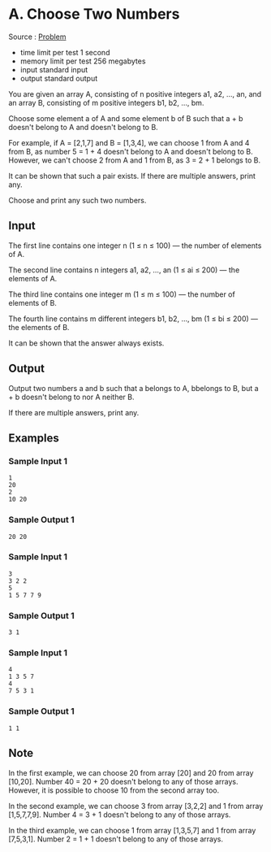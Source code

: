 # A. Choose Two Numbers

Source : [Problem](https://codeforces.com/problemset/problem/1206/A)

- time limit per test 1 second
- memory limit per test 256 megabytes
- input standard input
- output standard output

You are given an array A, consisting of n positive integers a1, a2, …, an, and an array B, consisting of m positive integers b1, b2, …, bm.

Choose some element a of A and some element b of B such that a + b doesn't belong to A and doesn't belong to B.

For example, if A = [2,1,7] and B = [1,3,4], we can choose 1 from A and 4 from B, as number 5 = 1 + 4
doesn't belong to A and doesn't belong to B. However, we can't choose 2 from A and 1 from B, as 3 = 2 + 1
belongs to B.

It can be shown that such a pair exists. If there are multiple answers, print any.

Choose and print any such two numbers.

## Input

The first line contains one integer n (1 ≤ n ≤ 100) — the number of elements of A.

The second line contains n integers a1, a2, …, an (1 ≤ ai ≤ 200) — the elements of A.

The third line contains one integer m (1 ≤ m ≤ 100) — the number of elements of B.

The fourth line contains m different integers b1, b2, …, bm (1 ≤ bi ≤ 200) — the elements of B.

It can be shown that the answer always exists.

## Output

Output two numbers a and b such that a belongs to A, bbelongs to B, but a + b doesn't belong to nor A neither B.

If there are multiple answers, print any.

## Examples

### Sample Input 1

    1
    20
    2
    10 20

### Sample Output 1

    20 20

### Sample Input 1

    3
    3 2 2
    5
    1 5 7 7 9

### Sample Output 1

    3 1

### Sample Input 1

    4
    1 3 5 7
    4
    7 5 3 1

### Sample Output 1

    1 1

## Note

In the first example, we can choose 20 from array [20] and 20 from array [10,20]. Number 40 = 20 + 20
doesn't belong to any of those arrays. However, it is possible to choose 10 from the second array too.

In the second example, we can choose 3 from array [3,2,2] and 1 from array [1,5,7,7,9]. Number 4 = 3 + 1 doesn't belong to any of those arrays.

In the third example, we can choose 1 from array [1,3,5,7] and 1 from array [7,5,3,1]. Number 2 = 1 + 1 doesn't belong to any of those arrays.
